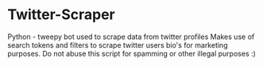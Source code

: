 # Twitter-Scraper
Python - tweepy bot used to scrape data from twitter profiles
Makes use of search tokens and filters to scrape twitter users bio's for marketing purposes.
Do not abuse this script for spamming or other illegal purposes :)
